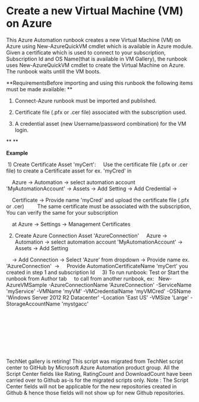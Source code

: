 ﻿Create a new Virtual Machine (VM) on Azure
==========================================

            

This Azure Automation runbook creates a new Virtual Machine (VM) on Azure using New-AzureQuickVM cmdlet which is available in Azure module. Given a certificate which is used to connect to your subscription, Subscription Id and OS Name(that is available in
 VM Gallery), the runbook uses New-AzureQuickVM cmdlet to create the Virtual Machine on Azure. The runbook waits untill the VM boots.



**RequirementsBefore importing and using this runbook the following items must be made available: **
1. Connect-Azure runbook must be imported and published. 


2. Certificate file (.pfx or .cer file) associated with the subscription used. 


3. A credential asset (new Username/password combination) for the VM login.


** **


**Example**


 1) Create Certificate Asset 'myCert':
    Use the certificate file (.pfx or .cer file) to create a Certificate asset for ex. 'myCred' in

    Azure -> Automation -> select automation account 'MyAutomationAccount' -> Assets -> Add Setting -> Add Credential ->

    Certificate -> Provide name 'myCred' and upload the certificate file (.pfx or .cer)
    
    The same certificate must be associated with the subscription, You can verify the same for your subscription

    at Azure -> Settings -> Management Certificates



2) Create Azure Connection Asset 'AzureConnection'
    Azure -> Automation -> select automation account 'MyAutomationAccount' -> Assets -> Add Setting

    -> Add Connection -> Select 'Azure' from dropdown -> Provide name ex. 'AzureConnection'  ->
    Provide AutomationCertificateName 'myCert' you created in step 1 and subscription Id
    
3) To run runbook: Test or Start the runbook from Author tab
  
  to call from another runbook, ex:
  New-AzureVMSample -AzureConnectionName 'AzureConnection' -ServiceName 'myService' -VMName 'myVM' -VMCredentialName 'myVMCred' -OSName 'Windows Server 2012 R2 Datacenter' -Location 'East US' -VMSize 'Large' -StorageAccountName 'mystgacc' 


 


 


 




 




        
    
TechNet gallery is retiring! This script was migrated from TechNet script center to GitHub by Microsoft Azure Automation product group. All the Script Center fields like Rating, RatingCount and DownloadCount have been carried over to Github as-is for the migrated scripts only. Note : The Script Center fields will not be applicable for the new repositories created in Github & hence those fields will not show up for new Github repositories.
